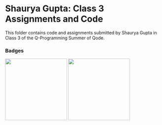# Shaurya Gupta: Class 3 Assignments and Code
This folder contains code and assignments submitted by Shaurya Gupta in Class 3 of the Q-Programming Summer of Qode.
### Badges
<img src="/badges/attendance.png" width="200px" height="200px"> <img src="/badges/assignment.png" width="200px" height="200px">
